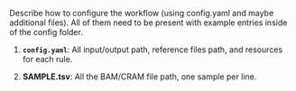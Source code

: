 Describe how to configure the workflow (using config.yaml and maybe additional files).
All of them need to be present with example entries inside of the config folder.

1. **`config.yaml`**: All input/output path, reference files path, and resources for each rule.

2. **SAMPLE.tsv**: All the BAM/CRAM file path, one sample per line.
